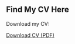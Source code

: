 <!DOCTYPE html>
<html lang="en">
<head>
    <meta charset="UTF-8">
    <meta name="viewport" content="width=device-width, initial-scale=1.0">
    <title>Download CV</title>
</head>
<body>
    <h2>Find My CV Here</h2>
    <p>Download my CV:</p>
    <a href="files/Monika_Jain_Resume1.pdf" target="_blank" rel="noopener noreferrer">Download CV (PDF)</a>
</body>
</html>
